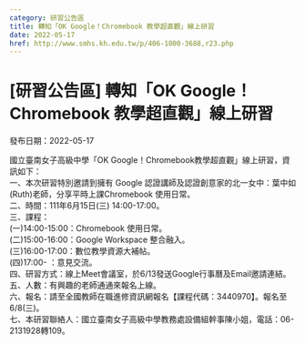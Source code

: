 ```yaml
---
category: 研習公告區
title: 轉知「OK Google！Chromebook 教學超直觀」線上研習
date: 2022-05-17
href: http://www.smhs.kh.edu.tw/p/406-1000-3688,r23.php
---
```


# [研習公告區] 轉知「OK Google！Chromebook 教學超直觀」線上研習

發布日期：2022-05-17

國立臺南女子高級中學「OK Google！Chromebook教學超直觀」線上研習，資訊如下：  
一、本次研習特別邀請到擁有 Google 認證講師及認證創意家的北一女中：葉中如(Ruth)老師，分享平時上課Chromebook 使用日常。  
二、時間：111年6月15日(三) 14:00-17:00。  
三、課程：  
(一)14:00-15:00：Chromebook 使用日常。  
(二)15:00-16:00：Google Workspace 整合融入。  
(三)16:00-17:00：數位教學資源大補帖。  
(四)17:00- ：意見交流。  
四、研習方式：線上Meet會議室，於6/13發送Google行事曆及Email邀請連結。  
五、人數：有興趣的老師通通來報名上線。  
六、報名：請至全國教師在職進修資訊網報名【課程代碼：3440970】。報名至6/8(三)。  
七、本研習聯絡人：國立臺南女子高級中學教務處設備組幹事陳小姐，電話：06-2131928轉109。

